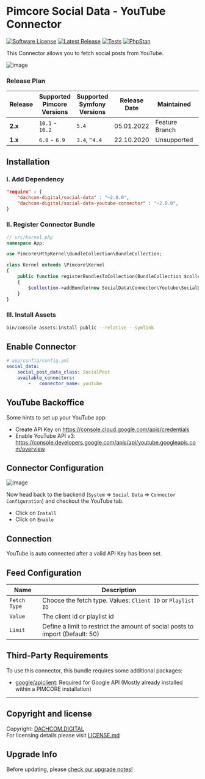# Pimcore Social Data - YouTube Connector

[![Software License](https://img.shields.io/badge/license-GPLv3-brightgreen.svg?style=flat-square)](LICENSE.md)
[![Latest Release](https://img.shields.io/packagist/v/dachcom-digital/social-data-youtube-connector.svg?style=flat-square)](https://packagist.org/packages/dachcom-digital/social-data-youtube-connector)
[![Tests](https://img.shields.io/github/workflow/status/dachcom-digital/pimcore-social-data-youtube-connector/Codeception/master?style=flat-square&logo=github&label=codeception)](https://github.com/dachcom-digital/pimcore-social-data-youtube-connector/actions?query=workflow%3ACodeception+branch%3Amaster)
[![PhpStan](https://img.shields.io/github/workflow/status/dachcom-digital/pimcore-social-data-youtube-connector/PHP%20Stan/master?style=flat-square&logo=github&label=phpstan%20level%204)](https://github.com/dachcom-digital/pimcore-social-data-youtube-connector/actions?query=workflow%3A"PHP+Stan"+branch%3Amaster)

This Connector allows you to fetch social posts from YouTube. 

![image](https://user-images.githubusercontent.com/700119/96834100-b52d3280-1441-11eb-9049-a2165c7f2770.png)

### Release Plan
| Release | Supported Pimcore Versions        | Supported Symfony Versions | Release Date | Maintained     | Branch     |
|---------|-----------------------------------|----------------------------|--------------|----------------|------------|
| **2.x** | `10.1` - `10.2`                   | `5.4`                      | 05.01.2022   | Feature Branch | master     |
| **1.x** | `6.0` - `6.9`                     | `3.4`, `^4.4`              | 22.10.2020   | Unsupported    | [1.x](https://github.com/dachcom-digital/pimcore-social-data-youtube-connector/tree/1.x) |

## Installation

### I. Add Dependency
```json
"require" : {
    "dachcom-digital/social-data" : "~2.0.0",
    "dachcom-digital/social-data-youtube-connector" : "~2.0.0",
}
```

### II. Register Connector Bundle
```php
// src/Kernel.php
namespace App;

use Pimcore\HttpKernel\BundleCollection\BundleCollection;

class Kernel extends \Pimcore\Kernel
{
    public function registerBundlesToCollection(BundleCollection $collection)
    {
        $collection->addBundle(new SocialData\Connector\Youtube\SocialDataYoutubeConnectorBundle());
    }
}
```

### III. Install Assets
```bash
bin/console assets:install public --relative --symlink
```

## Enable Connector

```yaml
# app/config/config.yml
social_data:
    social_post_data_class: SocialPost
    available_connectors:
        -   connector_name: youtube
```

## YouTube Backoffice
Some hints to set up your YouTube app:
- Create API Key on https://console.cloud.google.com/apis/credentials
- Enable YouTube API v3: https://console.developers.google.com/apis/api/youtube.googleapis.com/overview

## Connector Configuration
![image](https://user-images.githubusercontent.com/700119/96833921-70a19700-1441-11eb-9180-5bed8e1e843f.png)

Now head back to the backend (`System` => `Social Data` => `Connector Configuration`) and checkout the YouTube tab.
- Click on `Install`
- Click on `Enable`

## Connection
YouTube is auto connected after a valid API Key has been set.

## Feed Configuration

| Name | Description
|------|----------------------|
| `Fetch Type` | Choose the fetch type. Values: `Client ID` or `Playlist ID` |
| `Value` | The client id or playlist id |
| `Limit` | Define a limit to restrict the amount of social posts to import (Default: 50) |

## Third-Party Requirements
To use this connector, this bundle requires some additional packages:
- [google/apiclient](https://github.com/googleapis/google-api-php-client): Required for Google API (Mostly already installed within a PIMCORE installation)

***

## Copyright and license
Copyright: [DACHCOM.DIGITAL](http://dachcom-digital.ch)  
For licensing details please visit [LICENSE.md](LICENSE.md)  

## Upgrade Info
Before updating, please [check our upgrade notes!](UPGRADE.md)
